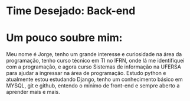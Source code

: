 # Time Desejado: Back-end
# Um pouco soubre mim: 
Meu nome é Jorge, tenho um grande interesse e curiosidade na área da programação, tenho curso técnico em TI no IFRN, onde lá me identifiquei com a programação, e agora curso Sistemas de informação na UFERSA para ajudar a ingressar na área de programação. Estudo python e atualmente estou estudando Django, tenho um conhecimento básico em MYSQL, git e github, entendo o mínimo de front-end e sempre aberto a aprender mais e mais.
#
